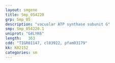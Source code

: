 ```yaml
---
layout: smgene
title: Smp_054220
grp: Smp_05
description: "vacuolar ATP synthase subunit G"
smp: Smp_054220.1
uniprot: "G4LYK6"
length:   363
cdd: "TIGR01147, cl03922, pfam03179"
kk: K02152
categories: sm
---
```

